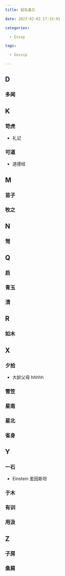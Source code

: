 ```yaml
---
title: 起名备忘

date: 2023-02-03 17:33:01

categories:

  - Essay

tags:

  - Gossip

---
```


## D

### 多闻

## K

### 苛虎

- 礼记

### 可道

- 道德经

## M

### 苗子

### 牧之

## N 

### 驽

## Q

### 启

### 青玉

### 清

## R

### 如木

## X

### 夕拾

- 大龄父母 hhhhh

### 雪笠

### 星南

### 星北

### 省身

## Y

### 一石

- Einstein 爱因斯坦

### 于木

### 有训

### 用汲

## Z

### 子房

### 彘肩

